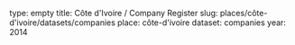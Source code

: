 type: empty
title: Côte d'Ivoire / Company Register
slug: places/côte-d'ivoire/datasets/companies
place: côte-d'ivoire
dataset: companies
year: 2014
